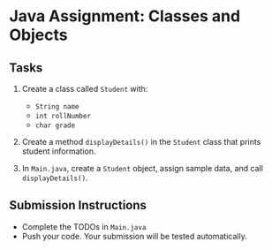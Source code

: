 # Java Assignment: Classes and Objects

## Tasks
1. Create a class called `Student` with:
   - `String name`
   - `int rollNumber`
   - `char grade`

2. Create a method `displayDetails()` in the `Student` class that prints student information.

3. In `Main.java`, create a `Student` object, assign sample data, and call `displayDetails()`.

## Submission Instructions
- Complete the TODOs in `Main.java`
- Push your code. Your submission will be tested automatically.
